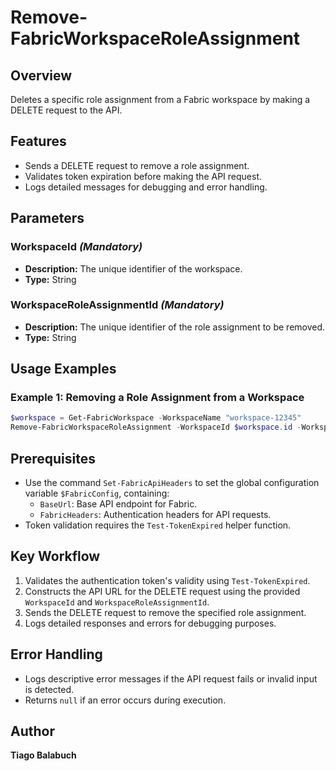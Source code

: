 # Remove-FabricWorkspaceRoleAssignment

## Overview

Deletes a specific role assignment from a Fabric workspace by making a DELETE request to the API.

## Features

- Sends a DELETE request to remove a role assignment.
- Validates token expiration before making the API request.
- Logs detailed messages for debugging and error handling.

## Parameters

### WorkspaceId *(Mandatory)*

- **Description:** The unique identifier of the workspace.
- **Type:** String

### WorkspaceRoleAssignmentId *(Mandatory)*

- **Description:** The unique identifier of the role assignment to be removed.
- **Type:** String

## Usage Examples

### Example 1: Removing a Role Assignment from a Workspace

```powershell
$workspace = Get-FabricWorkspace -WorkspaceName "workspace-12345" 
Remove-FabricWorkspaceRoleAssignment -WorkspaceId $workspace.id -WorkspaceRoleAssignmentId "99999999-9999-9999-9999-99999999999"
```

## Prerequisites

- Use the command `Set-FabricApiHeaders` to set the global configuration variable `$FabricConfig`, containing:
  - `BaseUrl`: Base API endpoint for Fabric.
  - `FabricHeaders`: Authentication headers for API requests.
- Token validation requires the `Test-TokenExpired` helper function.

## Key Workflow

1. Validates the authentication token's validity using `Test-TokenExpired`.
2. Constructs the API URL for the DELETE request using the provided `WorkspaceId` and `WorkspaceRoleAssignmentId`.
3. Sends the DELETE request to remove the specified role assignment.
4. Logs detailed responses and errors for debugging purposes.

## Error Handling

- Logs descriptive error messages if the API request fails or invalid input is detected.
- Returns `null` if an error occurs during execution.

## Author

**Tiago Balabuch**
